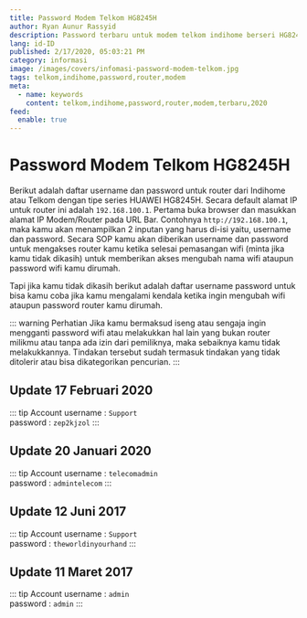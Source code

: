 ```yaml
---
title: Password Modem Telkom HG8245H
author: Ryan Aunur Rassyid
description: Password terbaru untuk modem telkom indihome berseri HG8245H tahun 2020
lang: id-ID
published: 2/17/2020, 05:03:21 PM
category: informasi
image: /images/covers/infomasi-password-modem-telkom.jpg
tags: telkom,indihome,password,router,modem
meta:
  - name: keywords
    content: telkom,indihome,password,router,modem,terbaru,2020
feed:
  enable: true
---
```


# Password Modem Telkom HG8245H

<Author name="Ryan Aunur Rassyid" />
<FeaturedImage
  src="/images/covers/infomasi-password-modem-telkom.jpg"
  source="getwallpapers.com"
  sourceLink="https://getwallpapers.com" />

Berikut adalah daftar username dan password untuk router dari Indihome atau Telkom dengan tipe series HUAWEI HG8245H. Secara default alamat IP untuk router ini adalah `192.168.100.1`. Pertama buka browser dan masukkan alamat IP Modem/Router pada URL Bar. Contohnya `http://192.168.100.1`, maka kamu akan menampilkan 2 inputan yang harus di-isi yaitu, username dan password. Secara SOP kamu akan diberikan username dan password untuk mengakses router kamu ketika selesai pemasangan wifi (minta jika kamu tidak dikasih) untuk memberikan akses mengubah nama wifi ataupun password wifi kamu dirumah.

Tapi jika kamu tidak dikasih berikut adalah daftar username password untuk bisa kamu coba jika kamu mengalami kendala ketika ingin mengubah wifi ataupun password router kamu dirumah.

::: warning Perhatian
Jika kamu bermaksud iseng atau sengaja ingin mengganti password wifi atau melakukkan hal lain yang bukan router milikmu atau tanpa ada izin dari pemiliknya, maka sebaiknya kamu tidak melakukkannya. Tindakan tersebut sudah termasuk tindakan yang tidak ditolerir atau bisa dikategorikan pencurian.
:::

## Update 17 Februari 2020
::: tip Account
username : `Support`  
password : `zep2kjzol`
:::

## Update 20 Januari 2020
::: tip Account
username : `telecomadmin`  
password : `admintelecom`
:::

## Update 12 Juni 2017
::: tip Account
username : `Support`  
password : `theworldinyourhand`
:::

## Update 11 Maret 2017
::: tip Account
username : `admin`  
password : `admin`
:::

<Disqus />
